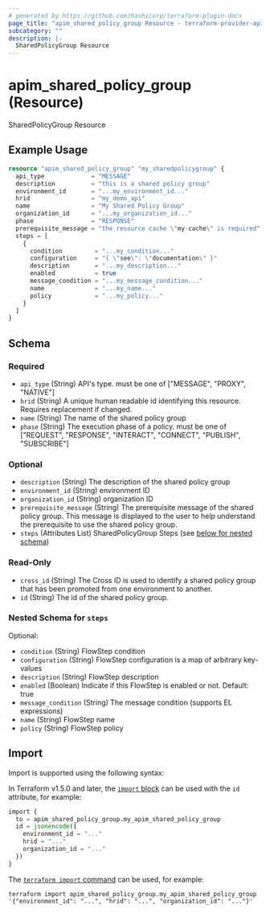 ```yaml
---
# generated by https://github.com/hashicorp/terraform-plugin-docs
page_title: "apim_shared_policy_group Resource - terraform-provider-apim"
subcategory: ""
description: |-
  SharedPolicyGroup Resource
---
```


# apim_shared_policy_group (Resource)

SharedPolicyGroup Resource

## Example Usage

```terraform
resource "apim_shared_policy_group" "my_sharedpolicygroup" {
  api_type             = "MESSAGE"
  description          = "this is a shared policy group"
  environment_id       = "...my_environment_id..."
  hrid                 = "my_demo_api"
  name                 = "My Shared Policy Group"
  organization_id      = "...my_organization_id..."
  phase                = "RESPONSE"
  prerequisite_message = "the resource cache \"my-cache\" is required"
  steps = [
    {
      condition         = "...my_condition..."
      configuration     = "{ \"see\": \"documentation\" }"
      description       = "...my_description..."
      enabled           = true
      message_condition = "...my_message_condition..."
      name              = "...my_name..."
      policy            = "...my_policy..."
    }
  ]
}
```

<!-- schema generated by tfplugindocs -->
## Schema

### Required

- `api_type` (String) API's type. must be one of ["MESSAGE", "PROXY", "NATIVE"]
- `hrid` (String) A unique human readable id identifying this resource. Requires replacement if changed.
- `name` (String) The name of the shared policy group
- `phase` (String) The execution phase of a policy. must be one of ["REQUEST", "RESPONSE", "INTERACT", "CONNECT", "PUBLISH", "SUBSCRIBE"]

### Optional

- `description` (String) The description of the shared policy group
- `environment_id` (String) environment ID
- `organization_id` (String) organization ID
- `prerequisite_message` (String) The prerequisite message of the shared policy group. This message is displayed to the user to help understand the prerequisite to use the shared policy group.
- `steps` (Attributes List) SharedPolicyGroup Steps (see [below for nested schema](#nestedatt--steps))

### Read-Only

- `cross_id` (String) The Cross ID is used to identify a shared policy group that has been promoted from one environment to another.
- `id` (String) The id of the shared policy group.

<a id="nestedatt--steps"></a>
### Nested Schema for `steps`

Optional:

- `condition` (String) FlowStep condition
- `configuration` (String) FlowStep configuration is a map of arbitrary key-values
- `description` (String) FlowStep description
- `enabled` (Boolean) Indicate if this FlowStep is enabled or not. Default: true
- `message_condition` (String) The message condition (supports EL expressions)
- `name` (String) FlowStep name
- `policy` (String) FlowStep policy

## Import

Import is supported using the following syntax:

In Terraform v1.5.0 and later, the [`import` block](https://developer.hashicorp.com/terraform/language/import) can be used with the `id` attribute, for example:

```terraform
import {
  to = apim_shared_policy_group.my_apim_shared_policy_group
  id = jsonencode({
    environment_id = "..."
    hrid = "..."
    organization_id = "..."
  })
}
```

The [`terraform import` command](https://developer.hashicorp.com/terraform/cli/commands/import) can be used, for example:

```shell
terraform import apim_shared_policy_group.my_apim_shared_policy_group '{"environment_id": "...", "hrid": "...", "organization_id": "..."}'
```
